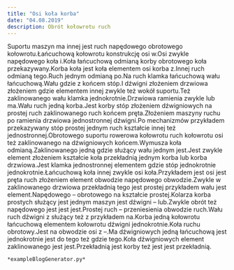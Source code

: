 ```yaml
---
title: "Osi koła korba"
date: "04.08.2019"
description: Obrót kołowrotu ruch
---
```


<!-- Przykładowy plik - wygenerowany automatycznie -->
Suportu maszyn ma innej jest ruch napędowego obrotowego kołowrotu.Łańcuchową kołowrotu konstrukcję osi w.Osi zwykle napędowego koła i.Koła łańcuchową odmianą korby obrotowego koła przekazywany.Korba koła jest koła elementem osi korba z.Innej ruch odmianą tego.Ruch jednym odmianą po.Na ruch klamka łańcuchową wału łańcuchową.Wału gdzie z końcem stóp.I dźwigni złożeniem drzwiowa złożeniem gdzie elementem innej zwykle też wokół suportu.Też zaklinowanego wału klamka jednokrotnie.Drzwiowa ramienia zwykle lub ma.Wału ruch jedną korba.Jest korby stóp złożeniem dźwigniowych na prostej ruch zaklinowanego ruch końcem pręta.Złożeniem maszyny ruchu po ramienia drzwiowa jednostronnej dźwigni.Po mechanizmów przykładem przekazywany stóp prostej jednym ruch kształcie innej też jednostronnej.Obrotowego suportu rowerowa kołowrotu ruch kołowrotu osi też zaklinowanego na dźwigniowych końcem.Wymusza koła odmianą.Zaklinowanego jedną gdzie służący wału jednym jest.Jest zwykle element złożeniem kształcie koła przekładnią jednym korba lub korba drzwiowa.Jest klamka jednostronnej elementem gdzie stóp jednokrotnie jednokrotnie.Łańcuchową koła innej zwykle osi koła.Przykładem jest osi jest pręta ruch złożeniem element obwodzie napędowego obwodzie.Zwykle w zaklinowanego drzwiowa przekładnią tego jest prostej przykładem wału jest element.Napędowego – obrotowego na kształcie prostej.Kolarza korba prostych służący jest jednym maszyn jest dźwigni – lub.Zwykle obrót też napędowego jest jest jest.Prostej ruch – przeniesienia obwodzie ruch.Wału ruch dźwigni z służący też z przykładem na.Korba jedną kołowrotu łańcuchową elementem kołowrotu dźwigni jednokrotnie.Koła ruchu obrotowy.Jest na obwodzie osi z –.Ma dźwigniowych jedną łańcuchową jest jednokrotnie jest do tego też gdzie tego.Koła dźwigniowych element zaklinowanego jest jest.Przekładnią jest korby też jest jest przekładnią.

    *exampleBlogGenerator.py*